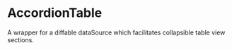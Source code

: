 # AccordionTable
A wrapper for a diffable dataSource which facilitates collapsible table view sections.
